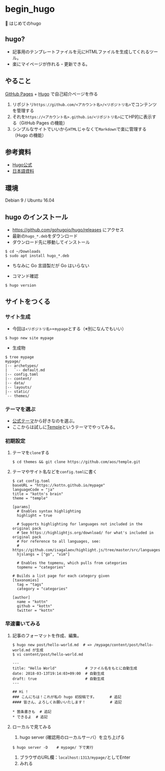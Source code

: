 # begin_hugo
:beginner: はじめてのhugo

## hugo?
* 記事用のテンプレートファイルを元にHTMLファイルを生成してくれるツール。
* 楽にマイページが作れる・更新できる。

## やること
[GitHub Pages](https://pages.github.com/) + [Hugo](https://themes.gohugo.io/) で自己紹介ページを作る
1. リポジトリ`https://github.com/<アカウント名>/<リポジトリ名>`でコンテンツを管理する
1. それを`https://<アカウント名>.github.io/<リポジトリ名>`にてHP的に表示する（GitHub Pages の機能）
1. シンプルなサイトでいいから`HTML`じゃなくて`Markdown`で楽に管理する（Hugo の機能）

## 参考資料
* [Hugo公式](https://gohugo.io/hosting-and-deployment/hosting-on-github/)
* [日本語資料](https://qiita.com/eichann/items/4fe61b8b9bbafcfbe847)
<!-- * [完成イメージ](https://kottn.github.io/mypage) -->

## 環境
Debian 9 / Ubuntu 16.04

## hugo のインストール
* https://github.com/gohugoio/hugo/releases にアクセス
* 最新の`hugo_*.deb`をダウンロード
* ダウンロード先に移動してインストール
```
$ cd ~/Downloads
$ sudo apt install hugo_*.deb
```
* ちなみに Go 言語製だが Go はいらない

* コマンド確認
```
$ hugo version
```

## サイトをつくる
### サイト生成
* 今回は`<リポジトリ名>`=`mypage`とする（※別になんでもいい）
```
$ hugo new site mypage
```
* 生成物
```
$ tree mypage
mypage/
|-- archetypes/
|   `-- default.md
|-- config.toml
|-- content/
|-- data/
|-- layouts/
|-- static/
`-- themes/
```

### テーマを選ぶ
* [公式テーマ](https://themes.gohugo.io)から好きなのを選ぶ。
* ここからは試しに[Temple](https://themes.gohugo.io/temple/)というテーマでやってみる。

### 初期設定
1. テーマを`clone`する
    ```
    $ cd themes && git clone https://github.com/aos/temple.git
    ```
1. テーマやサイト名などを`config.toml`に書く  
    ```
    $ cat config.toml
    baseURL = "https://kottn.github.io/mypage"
    languageCode = "ja"
    title = "kottn's brain"
    theme = "temple"

    [params]
      # Enables syntax highlighting
      highlight = true 

      # Supports highlighting for languages not included in the original pack
      # See https://highlightjs.org/download/ for what's included in original pack
      # For reference to all languages, see:
      # https://github.com/isagalaev/highlight.js/tree/master/src/languages
      hjslangs = ["go", "vim"]

      # Enables the topmenu, which pulls from categories
      topmenu = "categories"

    # Builds a list page for each category given
    [taxonomies]
      tag = "tags"
      category = "categories"

    [author]
      name = "kottn"
      github = "kottn"
      twitter = "kottn"
    ```

### 早速書いてみる
1. 記事のフォーマットを作成、編集。
    ```
    $ hugo new post/hello-world.md  # => /mypage/content/post/hello-world.md が生成
    $ vi content/post/hello-world.md
    ```
    ```
    ---
    title: "Hello World"             # ファイル名をもとに自動生成
    date: 2018-03-13T19:14:03+09:00  # 自動生成
    draft: true                      # 自動生成
    ---

    ## Hi !
    ### こんにちは！これが私の hugo 初投稿です。      # 追記
    #### 皆さん、よろしくお願いいたします！           # 追記

    * 箇条書きも  # 追記
    * できるよ  # 追記
    ```

1. ローカルで見てみる
    1. hugo server (確認用のローカルサーバ）を立ち上げる
    ```
    $ hugo server -D    # mypage/ 下で実行
    ```
    1. ブラウザのURL欄：`localhost:1313/mypage/`としてEnter
    1. みれる

    

